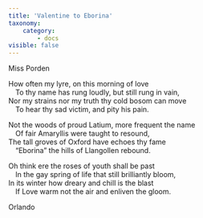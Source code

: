 ```yaml
---
title: 'Valentine to Eborina'
taxonomy:
    category:
        - docs
visible: false
---
```


<div class="author">Miss Porden</div>

How often my lyre, on this morning of love  
&emsp;To thy name has rung loudly, but still rung in vain,  
Nor my strains nor my truth thy cold bosom can move  
&emsp;To hear thy sad victim, and pity his pain.

Not the woods of proud Latium, more frequent the name  
&emsp;Of fair Amaryllis were taught to resound,  
The tall groves of Oxford have echoes thy fame  
&emsp;“Eborina” the hills of Llangollen rebound.  

Oh think ere the roses of youth shall be past  
&emsp;In the gay spring of life that still brilliantly bloom,  
In its winter how dreary and chill is the blast  
&emsp;If Love warm not the air and enliven the gloom.  

Orlando
